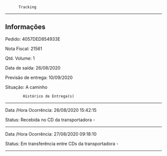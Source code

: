           Tracking 
-------------------------------------------------------------
Informações
-------------------------------------------------------------
Pedido: 4057DED854933E 

Nota Fiscal: 21561

Qtd. Volume: 1

Data de saída: 26/08/2020

Previsão de entrega: 10/09/2020  

Situação: A caminho

            Histórico de Entrega(s)
-------------------------------------------------------------
Data /Hora Ocorrência: 26/08/2020 15:42:15

Status: Recebida no CD da transportadora -

-------------------------------------------------------------
Data /Hora Ocorrência: 27/08/2020 09:18:10

Status: Em transferência entre CDs da transportadora -

-------------------------------------------------------------
